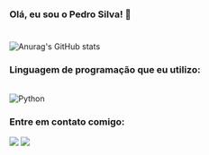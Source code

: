 ### Olá, eu sou o Pedro Silva! 👋

#

![Anurag's GitHub stats](https://github-readme-stats.vercel.app/api?username=PedrohSDev&show_icons=true&theme=dark)

### Linguagem de programação que eu utilizo:

<div style="display: inline _block"><br/>
<img align="center" alt="Python" src="https://img.shields.io/badge/Python-3776AB?style=for-the-badge&logo=python&logoColor=white" />
</div>

### Entre em contato comigo:

  <a href = "pedroalves112020@gmail.com"><img src="https://img.shields.io/badge/-Gmail-%23333?style=for-the-badge&logo=gmail&logoColor=white" target="_blank"></a>  <a href="https://www.linkedin.com/in/pedro-silva-1032a7243/" target="_blank"><img src="https://img.shields.io/badge/-LinkedIn-%230077B5?style=for-the-badge&logo=linkedin&logoColor=white" target="_blank"></a> 
